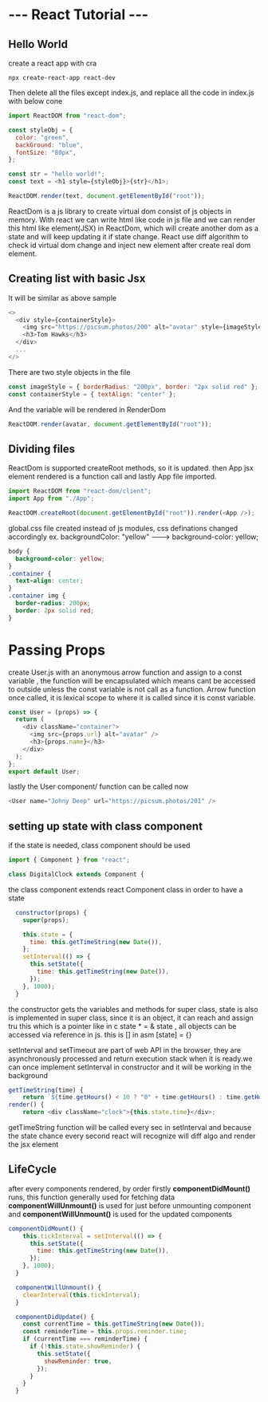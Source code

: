 # --- React Tutorial ---

## Hello World

create a react app with cra

```console
npx create-react-app react-dev
```

Then delete all the files except index.js, and replace all the code in index.js with below cone

```javascript
import ReactDOM from "react-dom";

const styleObj = {
  color: "green",
  backGround: "blue",
  fontSize: "80px",
};

const str = "hello world!";
const text = <h1 style={styleObj}>{str}</h1>;

ReactDOM.render(text, document.getElementById("root"));
```

ReactDom is a js library to create virtual dom consist of js objects in memory.
With react we can write html like code in js file and we can render this html like element(JSX) in ReactDom, which will create another dom as a state and will keep updating it if state change. React use diff algorithm to check id virtual dom change and inject new element after create real dom element.

## Creating list with basic Jsx

It will be similar as above sample

```javascript
<>
  <div style={containerStyle}>
    <img src="https://picsum.photos/200" alt="avatar" style={imageStyle} />
    <h3>Tom Hawks</h3>
  </div>
  ...
</>
```

There are two style objects in the file

```javascript
const imageStyle = { borderRadius: "200px", border: "2px solid red" };
const containerStyle = { textAlign: "center" };
```

And the variable will be rendered in RenderDom

```javascript
ReactDOM.render(avatar, document.getElementById("root"));
```

## Dividing files

ReactDom is supported createRoot methods, so it is updated. then App jsx element rendered <App /> is a function call and lastly App file imported.

```javascript
import ReactDOM from "react-dom/client";
import App from "./App";

ReactDOM.createRoot(document.getElementById("root")).render(<App />);
```

global.css file created instead of js modules, css definations changed accordingly
ex. backgroundColor: "yellow" ---> background-color: yellow;

```css
body {
  background-color: yellow;
}
.container {
  text-align: center;
}
.container img {
  border-radius: 200px;
  border: 2px solid red;
}
```

# Passing Props

create User.js with an anonymous arrow function and assign to a const variable , the function will be encapsulated which means cant be accessed to outside unless the const variable is not call as a function. Arrow function once called, it is lexical scope to where it is called since it is const variable.

```javascript
const User = (props) => {
  return (
    <div className="container">
      <img src={props.url} alt="avatar" />
      <h3>{props.name}</h3>
    </div>
  );
};
export default User;
```

lastly the User component/ function can be called now

```javascript
<User name="Johny Deep" url="https://picsum.photos/201" />
```

## setting up state with class component

if the state is needed, class component should be used

```javascript
import { Component } from "react";

class DigitalClock extends Component {
```

the class component extends react Component class in order to have a state

```javascript
  constructor(props) {
    super(props);

    this.state = {
      time: this.getTimeString(new Date()),
    };
    setInterval(() => {
      this.setState({
        time: this.getTimeString(new Date()),
      });
    }, 1000);
  }
```

the constructor gets the variables and methods for super class, state is also is implemented in super class, since it is an object, it can reach and assign tru this which is a pointer like in c state \* = & state , all objects can be accessed via reference in js.
this is [] in asm
[state] = {}

setInterval and setTimeout are part of web API in the browser, they are asynchronously processed
and return execution stack when it is ready.we can once implement setInterval in constructor and it will be working in the background

```javascript
getTimeString(time) {
    return `${time.getHours() < 10 ? "0" + time.getHours() : time.getHours()}:`
render() {
    return <div className="clock">{this.state.time}</div>;
```

getTimeString function will be called every sec in setInterval and because the state chance every second react will recognize will diff algo and render the jsx element

## LifeCycle

after every components rendered, by order
firstly **componentDidMount()** runs, this function generally used for fetching data
**componentWillUnmount()** is used for just before unmounting component
and **componentWillUnmount()** is used for the updated components

```javascript
componentDidMount() {
    this.tickInterval = setInterval(() => {
      this.setState({
        time: this.getTimeString(new Date()),
      });
    }, 1000);
  }

  componentWillUnmount() {
    clearInterval(this.tickInterval);
  }

  componentDidUpdate() {
    const currentTime = this.getTimeString(new Date());
    const reminderTime = this.props.reminder.time;
    if (currentTime === reminderTime) {
      if (!this.state.showReminder) {
        this.setState({
          showReminder: true,
        });
      }
    }
  }
```
